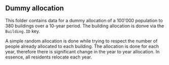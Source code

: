 ## Dummy allocation

This folder contains data for a dummy allocation of a 100'000 population to 380 buildings over a 10-year period. 
The building allocation is donve via the `Building.ID` key.

A simple random allocation is done while trying to respect the number of people already allocated to each building. 
The allocation is done for each year, therefore there is significant change in the year to year allocation.
In essence, all residents relocate each year.
